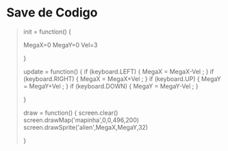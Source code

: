 # Save de Codigo

> init = function() {
>   
> MegaX=0
> MegaY=0
> Vel=3
> 
> 
> }
>
> update = function() {
>  if (keyboard.LEFT) { MegaX = MegaX-Vel ; }
>  if (keyboard.RIGHT) { MegaX = MegaX+Vel ; }
>  if (keyboard.UP) { MegaY = MegaY+Vel ; }
>  if (keyboard.DOWN) { MegaY = MegaY-Vel ; }
>
>}
>
>draw = function() {
 > screen.clear()
 > screen.drawMap('mapinha',0,0,496,200)
 > screen.drawSprite('alien',MegaX,MegaY,32)
>
>}